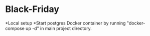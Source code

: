 # Black-Friday

*Local setup
  *Start postgres Docker container by running "docker-compose up -d" in main project directory.
